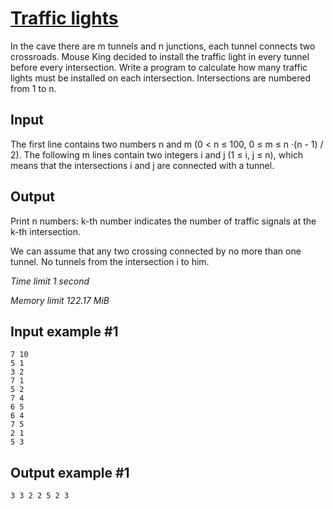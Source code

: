 # [Traffic lights](https://www.e-olymp.com/en/problems/993)

In the cave there are m tunnels and n junctions, each tunnel connects two crossroads. Mouse King decided to install the traffic light in every tunnel before every intersection. Write a program to calculate how many traffic lights must be installed on each intersection. Intersections are numbered from 1 to n.

## Input

The first line contains two numbers n and m (0 < n ≤ 100, 0 ≤ m ≤ n ·(n - 1) / 2). The following m lines contain two integers i and j (1 ≤ i, j ≤ n), which means that the intersections i and j are connected with a tunnel.

## Output

Print n numbers: k-th number indicates the number of traffic signals at the k-th intersection.

We can assume that any two crossing connected by no more than one tunnel. No tunnels from the intersection i to him.

_Time limit 1 second_

_Memory limit 122.17 MiB_

## Input example #1
```
7 10
5 1
3 2
7 1
5 2
7 4
6 5
6 4
7 5
2 1
5 3
```

## Output example #1
```
3 3 2 2 5 2 3
```

